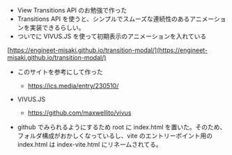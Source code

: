 - View Transitions API のお勉強で作った
- Transitions API を使うと、シンプルでスムーズな連続性のあるアニメーションを実装できるらしい。
- ついでに VIVUS.JS を使って初期表示のアニメーションを入れている

[https://engineet-misaki.github.io/transition-modal/](https://engineet-misaki.github.io/transition-modal/)

- このサイトを参考にして作った

  - https://ics.media/entry/230510/

- VIVUS.JS

  - https://github.com/maxwellito/vivus

- github でみられるようにするため root に index.html を置いた。そのため、フォルダ構成がおかしくなっているし、vite のエントリーポイント用の index.html は index-vite.html にリネームされてる。
